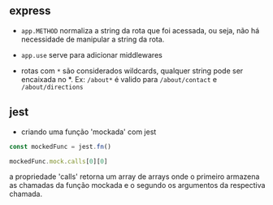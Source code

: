 
## express

* `app.METHOD` normaliza a string da rota que foi acessada, ou seja, não há necessidade de manipular a string da rota.

* `app.use` serve para adicionar middlewares

* rotas com `*` são considerados wildcards, qualquer string pode ser encaixada no *. Ex: `/about*` é valido para `/about/contact` e `/about/directions`

## jest

* criando uma função 'mockada' com jest
```js
const mockedFunc = jest.fn()

mockedFunc.mock.calls[0][0]
```

a propriedade 'calls' retorna um array de arrays onde o primeiro armazena as chamadas da função mockada e o segundo os argumentos da respectiva chamada.


